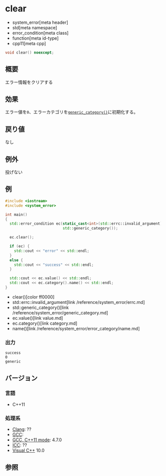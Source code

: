 # clear
* system_error[meta header]
* std[meta namespace]
* error_condition[meta class]
* function[meta id-type]
* cpp11[meta cpp]

```cpp
void clear() noexcept;
```

## 概要
エラー情報をクリアする


## 効果
エラー値を`0`、エラーカテゴリを[`generic_category()`](../generic_category.md)に初期化する。


## 戻り値
なし


## 例外
投げない


## 例
```cpp
#include <iostream>
#include <system_error>

int main()
{
  std::error_condition ec(static_cast<int>(std::errc::invalid_argument),
                          std::generic_category());

  ec.clear();

  if (ec) {
    std::cout << "error" << std::endl;
  }
  else {
    std::cout << "success" << std::endl;
  }

  std::cout << ec.value() << std::endl;
  std::cout << ec.category().name() << std::endl;
}
```
* clear()[color ff0000]
* std::errc::invalid_argument[link /reference/system_error/errc.md]
* std::generic_category()[link /reference/system_error/generic_category.md]
* ec.value()[link value.md]
* ec.category()[link category.md]
* name()[link /reference/system_error/error_category/name.md]

### 出力
```
success
0
generic
```

## バージョン
### 言語
- C++11

### 処理系

- [Clang](/implementation.md#clang): ??
- [GCC](/implementation.md#gcc): 
- [GCC, C++11 mode](/implementation.md#gcc): 4.7.0
- [ICC](/implementation.md#icc): ??
- [Visual C++](/implementation.md#visual_cpp) 10.0


## 参照

